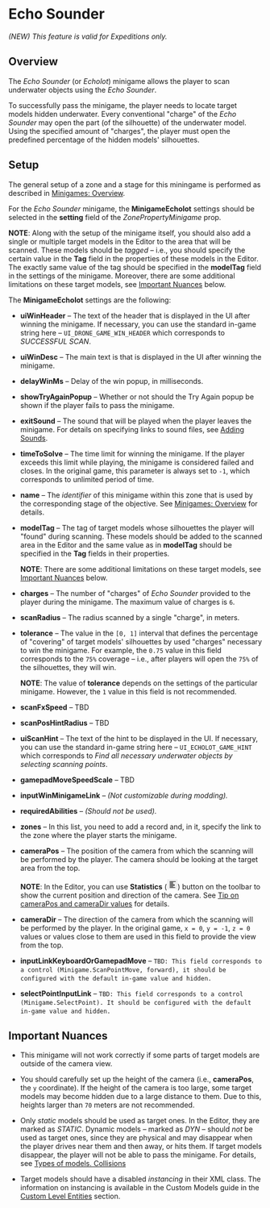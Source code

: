 # Echo Sounder

*(NEW) This feature is valid for Expeditions only.*


## Overview
The *Echo Sounder* (or *Echolot*) minigame allows the player to scan underwater objects using the *Echo Sounder*.

To successfully pass the minigame, the player needs to locate target models hidden underwater. Every conventional "charge" of the *Echo Sounder* may open the part (of the silhouette) of the underwater model. Using the specified amount of "charges", the player must open the predefined percentage of the hidden models' silhouettes.


## Setup
The general setup of a zone and a stage for this miningame is performed as described in [Minigames: Overview](./minigames_overview.md).

For the *Echo Sounder* minigame, the **MinigameEcholot** settings should be selected in the **setting** field of the *ZonePropertyMinigame* prop.

**NOTE**: Along with the setup of the minigame itself, you should also add a single or multiple target models in the Editor to the area that will be scanned. These models should be *tagged* – i.e., you should specify the certain value in the **Tag** field in the properties of these models in the Editor. The exactly same value of the tag should be specified in the **modelTag** field in the settings of the minigame. Moreover, there are some additional limitations on these target models, see [Important Nuances](#important-nuances) below. 

The **MinigameEcholot** settings are the following:

-   **uiWinHeader** – The text of the header that is displayed in the UI after winning the minigame. If necessary, you can use the standard in-game string here – `UI_DRONE_GAME_WIN_HEADER` which corresponds to *SUCCESSFUL SCAN*. 

-   **uiWinDesc** – The main text is that is displayed in the UI after winning the minigame.

-   **delayWinMs** – Delay of the win popup, in milliseconds.
-   **showTryAgainPopup** – Whether or not should the Try Again popup be shown if the player fails to pass the minigame.
-   **exitSound** – The sound that will be played when the player leaves the minigame. For details on specifying links to sound files, see [Adding Sounds][adding_sounds].

-   **timeToSolve** – The time limit for winning the minigame. If the player exceeds this limit while playing, the minigame is considered failed and closes. In the original game, this parameter is always set to `-1`, which corresponds to unlimited period of time.

-   **name** – The *identifier* of this minigame within this zone that is used by the corresponding stage of the objective. See [Minigames: Overview](./minigames_overview.md) for details.

-   **modelTag** – The tag of target models whose silhouettes the player will "found" during scanning. These models should be added to the scanned area in the Editor and the same value as in **modelTag** should be specified in the **Tag** fields in their properties.

    **NOTE**: There are some additional limitations on these target models, see [Important Nuances](#important-nuances) below.

-   **charges** – The number of "charges" of *Echo Sounder* provided to the player during the minigame. The maximum value of charges is `6`.

-   **scanRadius** – The radius scanned by a single "charge", in meters.

-   **tolerance** – The value in the `[0, 1]` interval that defines the percentage of "covering" of target models' silhouettes by used "charges" necessary to win the minigame. For example, the `0.75` value in this field corresponds to the `75%` coverage – i.e., after players will open the `75%` of the silhouettes, they will win.

    **NOTE**: The value of **tolerance** depends on the settings of the particular minigame. However, the `1` value in this field is not recommended.

-   **scanFxSpeed** – TBD

-   **scanPosHintRadius** – TBD

-   **uiScanHint** – The text of the hint to be displayed in the UI. If necessary, you can use the standard in-game string here – `UI_ECHOLOT_GAME_HINT` which corresponds to *Find all necessary underwater objects by selecting scanning points*.

-   **gamepadMoveSpeedScale** – TBD

-   **inputWinMinigameLink** – *(Not customizable during modding).*

-   **requiredAbilities** – *(Should not be used).*

-   **zones** – In this list, you need to add a record and, in it, specify the link to the zone where the player starts the minigame.

-   **cameraPos** – The position of the camera from which the scanning will be performed by the player. The camera should be looking at the target area from the top. 

    **NOTE**: In the Editor, you can use **Statistics** (![](./../../getting_started/ui_overview/media/image11.png)) button on the toolbar to show the current position and direction of the camera. See [Tip on cameraPos and cameraDir values][tip_on_camerapos_and_cameradir] for details.

-   **cameraDir** – The direction of the camera from which the scanning will be performed by the player. In the original game, `x = 0`, `y = -1`, `z = 0` values or values close to them are used in this field to provide the view from the top.

-   **inputLinkKeyboardOrGamepadMove** – `TBD: This field corresponds to a control (Minigame.ScanPointMove, forward), it should be configured with the default in-game value and hidden.`

-   **selectPointInputLink** – `TBD: This field corresponds to a control (Minigame.SelectPoint). It should be configured with the default in-game value and hidden.`


## Important Nuances

-   This minigame will not work correctly if some parts of target models are outside of the camera view. 

-   You should carefully set up the height of the camera (i.e., **cameraPos**, the `y` coordinate). If the height of the camera is too large, some target models may become hidden due to a large distance to them. Due to this, heights larger than `70` meters are not recommended.

-   Only *static* models should be used as target ones. In the Editor, they are marked as *STATIC*. Dynamic models – marked as *DYN* – should *not* be used as target ones, since they are physical and may disappear when the player drives near them and then away, or hits them. If target models disappear, the player will not be able to pass the minigame. For details, see [Types of models. Collisions][types_of_models]

-   Target models should have a disabled *instancing* in their XML class. The information on instancing is available in the Custom Models guide in the [Custom Level Entities][custom_level_entities] section. 



[tip_on_camerapos_and_cameradir]: ./../../additional_info_on_maps/camera_values/tip_on_camera_pos_and_camera_dir_values.md
[pack]: ./../../packing_and_publishing_maps/packing_maps.md
[types_of_models]: ./../models/types_of_models_collisions.md
[custom_level_entities]: ./../../../custom_level_entities/custom_level_entities.md
[adding_sounds]: ./../sounds_and_music/sounds/adding_sounds.md
